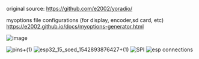 original source:
<https://github.com/e2002/yoradio/>

myoptions file configurations (for display, encoder,sd card, etc)
<https://e2002.github.io/docs/myoptions-generator.html>

![image](https://github.com/yo2ldk/yoRadio/assets/1875591/1bc40d84-b8f2-4a54-8090-72a84adef11d)



![pins+(1)](https://github.com/yo2ldk/yoRadio/assets/1875591/5c87b7e8-3380-4124-a17d-e1b4854c5ace)
![esp32_15_soed_1542893876427+(1)](https://github.com/yo2ldk/yoRadio/assets/1875591/c11b1d01-4b5f-45eb-ad61-eda3688a765d)
![SPI](https://github.com/yo2ldk/yoRadio/assets/1875591/53e8e9c7-69d5-4675-a694-eff2ab4575fd)
![esp connections](https://github.com/yo2ldk/yoRadio/assets/1875591/00f52b25-5466-4bce-809e-9488f07a6d12)
